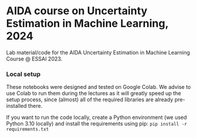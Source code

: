 # AIDA course on Uncertainty Estimation in Machine Learning, 2024
Lab material/code for the AIDA Uncertainty Estimation in Machine Learning Course @ ESSAI 2023.

### Local setup

These notebooks were designed and tested on Google Colab.
We advise to use Colab to run them during the lectures as it will greatly speed up the setup process, since (almost) all of the required libraries are already pre-installed there.

If you want to run the code locally, create a Python environment (we used Python 3.10 locally) and install the requirements using pip:
`pip install -r requirements.txt`
